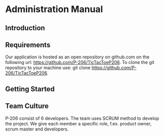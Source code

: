 # Administration Manual

## Introduction

## Requirements
Our application is hosted as an open repository on github.com on the following url: https://github.com/P-206/TicTacToeP206.
To clone the git repository to your machine use:
git clone https://github.com/P-206/TicTacToeP206.

## Getting Started

## Team Culture
P-206 consist of 6 developers. The team uses SCRUM method to develop the project. We give each member a specific role, f.ex. product owner, scrum master and developers.
